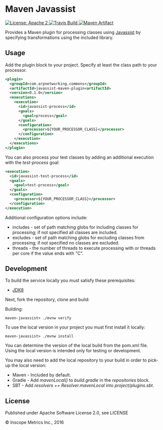 Maven Javassist
===============

<a href="https://raw.githubusercontent.com/ArpNetworking/maven-javassist/master/LICENSE">
    <img src="https://img.shields.io/hexpm/l/plug.svg"
         alt="License: Apache 2">
</a>
<a href="https://travis-ci.org/ArpNetworking/maven-javassist/">
    <img src="https://travis-ci.org/ArpNetworking/maven-javassist.png"
         alt="Travis Build">
</a>
<a href="http://search.maven.org/#search%7Cga%7C1%7Cg%3A%22com.arpnetworking.commons%22%20a%3A%22maven-javassist%22">
    <img src="https://img.shields.io/maven-central/v/com.arpnetworking.commons/maven-javassist.svg"
         alt="Maven Artifact">
</a>

Provides a Maven plugin for processing classes using [Javassist](http://www.javassist.org/) by specifying transformations using the included library.

Usage
-----

Add the plugin block to your project. Specify at least the class path to your processor.

```xml
<plugin>
  <groupId>com.arpnetworking.commons</groupId>
  <artifactId>javassist-maven-plugin<artifactId>
  <version>0.1.0</version>
  <executions>
    <execution>
      <id>javassist-process</id>
      <goals>
        <goal>process</goal>
      </goals>
      <configuration>
        <processor>${YOUR_PROCESSOR_CLASS}</processor>
      </configuration>
    </execution>
  </executions>
</plugin>
```

You can also process your test classes by adding an additional execution with the _test-process_ goal:

```xml
<execution>
  <id>javassist-test-process</id>
  <goals>
    <goal>test-process</goal>
  </goals>
  <configuration>
    <processor>${YOUR_PROCESSOR_CLASS}</processor>
  </configuration>
</execution>
```

Additional configuration options include:

* includes - set of path matching globs for including classes for processing; if not specified all classes are included.
* excludes - set of path matching globs for excluding classes from processing; if not specified no classes are excluded.
* threads - the number of threads to execute processing with or threads per core if the value ends with "C".

Development
-----------

To build the service locally you must satisfy these prerequisites:
* [JDK8](http://www.oracle.com/technetwork/java/javase/downloads/jdk8-downloads-2133151.html)

Next, fork the repository, clone and build:

Building:

    maven-javassist> ./mvnw verify

To use the local version in your project you must first install it locally:

    maven-javassist> ./mvnw install

You can determine the version of the local build from the pom.xml file.  Using the local version is intended only for testing or development.

You may also need to add the local repository to your build in order to pick-up the local version:

* Maven - Included by default.
* Gradle - Add *mavenLocal()* to *build.gradle* in the *repositories* block.
* SBT - Add *resolvers += Resolver.mavenLocal* into *project/plugins.sbt*.

License
-------

Published under Apache Software License 2.0, see LICENSE

&copy; Inscope Metrics Inc., 2016
